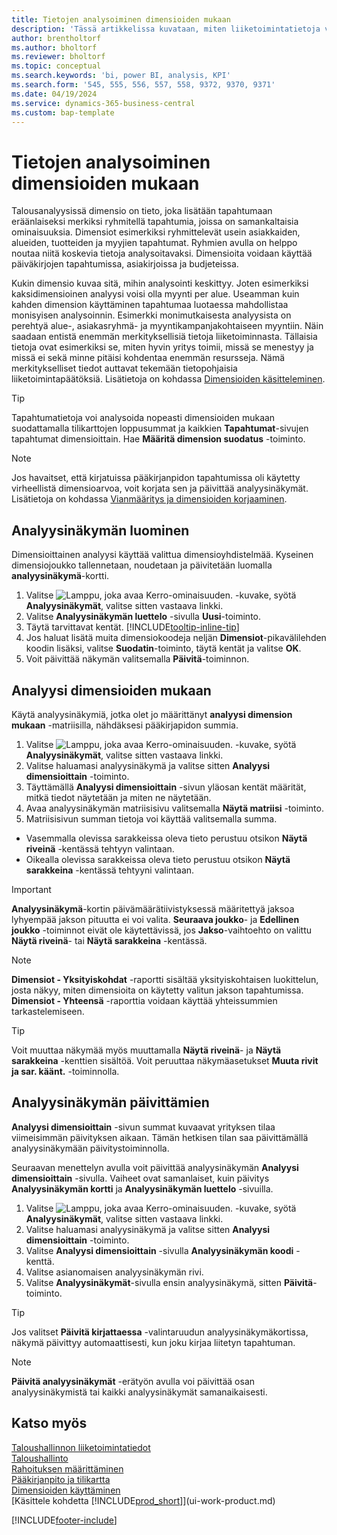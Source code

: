 ```yaml
---
title: Tietojen analysoiminen dimensioiden mukaan
description: 'Tässä artikkelissa kuvataan, miten liiketoimintatietoja voidaan analysoida dimensioiden avulla saadaksesi paremman käsityksen yrityksestäsi.'
author: brentholtorf
ms.author: bholtorf
ms.reviewer: bholtorf
ms.topic: conceptual
ms.search.keywords: 'bi, power BI, analysis, KPI'
ms.search.form: '545, 555, 556, 557, 558, 9372, 9370, 9371'
ms.date: 04/19/2024
ms.service: dynamics-365-business-central
ms.custom: bap-template
---
```


# <a name="analyze-data-by-dimensions"></a>Tietojen analysoiminen dimensioiden mukaan

Talousanalyysissä dimensio on tieto, joka lisätään tapahtumaan eräänlaiseksi merkiksi ryhmitellä tapahtumia, joissa on samankaltaisia ominaisuuksia. Dimensiot esimerkiksi ryhmittelevät usein asiakkaiden, alueiden, tuotteiden ja myyjien tapahtumat. Ryhmien avulla on helppo noutaa niitä koskevia tietoja analysoitavaksi. Dimensioita voidaan käyttää päiväkirjojen tapahtumissa, asiakirjoissa ja budjeteissa.

Kukin dimensio kuvaa sitä, mihin analysointi keskittyy. Joten esimerkiksi kaksidimensioinen analyysi voisi olla myynti per alue. Useamman kuin kahden dimension käyttäminen tapahtumaa luotaessa mahdollistaa monisyisen analysoinnin. Esimerkki monimutkaisesta analyysista on perehtyä alue-, asiakasryhmä- ja myyntikampanjakohtaiseen myyntiin. Näin saadaan entistä enemmän merkityksellisiä tietoja liiketoiminnasta. Tällaisia tietoja ovat esimerkiksi se, miten hyvin yritys toimii, missä se menestyy ja missä ei sekä minne pitäisi kohdentaa enemmän resursseja. Nämä merkitykselliset tiedot auttavat tekemään tietopohjaisia liiketoimintapäätöksiä. Lisätietoja on kohdassa [Dimensioiden käsitteleminen](finance-dimensions.md).

> [!TIP]
> Tapahtumatietoja voi analysoida nopeasti dimensioiden mukaan suodattamalla tilikarttojen loppusummat ja kaikkien **Tapahtumat**-sivujen tapahtumat dimensioittain. Hae **Määritä dimension suodatus** -toiminto.

> [!NOTE]
> Jos havaitset, että kirjatuissa pääkirjanpidon tapahtumissa oli käytetty virheellistä dimensioarvoa, voit korjata sen ja päivittää analyysinäkymät. Lisätietoja on kohdassa [Vianmääritys ja dimensioiden korjaaminen](finance-troubleshooting-correcting-dimensions.md#changing-dimension-assignments-after-posting).

## <a name="set-up-an-analysis-view"></a>Analyysinäkymän luominen

Dimensioittainen analyysi käyttää valittua dimensioyhdistelmää. Kyseinen dimensiojoukko tallennetaan, noudetaan ja päivitetään luomalla **analyysinäkymä**-kortti.

1. Valitse ![Lamppu, joka avaa Kerro-ominaisuuden.](media/ui-search/search_small.png "Kerro, mitä haluat tehdä") -kuvake, syötä **Analyysinäkymät**, valitse sitten vastaava linkki.  
2. Valitse **Analyysinäkymän luettelo** -sivulla **Uusi**-toiminto.
3. Täytä tarvittavat kentät. [!INCLUDE[tooltip-inline-tip](includes/tooltip-inline-tip_md.md)]
4. Jos haluat lisätä muita dimensiokoodeja neljän **Dimensiot**-pikavälilehden koodin lisäksi, valitse **Suodatin**-toiminto, täytä kentät ja valitse **OK**.  
5. Voit päivittää näkymän valitsemalla **Päivitä**-toiminnon.

## <a name="analyze-by-dimensions"></a>Analyysi dimensioiden mukaan

Käytä analyysinäkymiä, jotka olet jo määrittänyt **analyysi dimension mukaan** -matriisilla, nähdäksesi pääkirjapidon summia.

1. Valitse ![Lamppu, joka avaa Kerro-ominaisuuden.](media/ui-search/search_small.png "Kerro, mitä haluat tehdä") -kuvake, syötä **Analyysinäkymät**, valitse sitten vastaava linkki.  
2. Valitse haluamasi analyysinäkymä ja valitse sitten **Analyysi dimensioittain** -toiminto.
3. Täyttämällä **Analyysi dimensioittain** -sivun yläosan kentät määrität, mitkä tiedot näytetään ja miten ne näytetään.
4. Avaa analyysinäkymän matriisisivu valitsemalla **Näytä matriisi** -toiminto.
5. Matriisisivun summan tietoja voi käyttää valitsemalla summa.  

- Vasemmalla olevissa sarakkeissa oleva tieto perustuu otsikon **Näytä riveinä** -kentässä tehtyyn valintaan.  
- Oikealla olevissa sarakkeissa oleva tieto perustuu otsikon **Näytä sarakkeina** -kentässä tehtyyni valintaan.

> [!IMPORTANT]  
> **Analyysinäkymä**-kortin päivämäärätiivistyksessä määritettyä jaksoa lyhyempää jakson pituutta ei voi valita. **Seuraava joukko**- ja **Edellinen joukko** -toiminnot eivät ole käytettävissä, jos **Jakso**-vaihtoehto on valittu **Näytä riveinä**- tai **Näytä sarakkeina** -kentässä.  

> [!NOTE]  
> **Dimensiot - Yksityiskohdat** -raportti sisältää yksityiskohtaisen luokittelun, josta näkyy, miten dimensioita on käytetty valitun jakson tapahtumissa. **Dimensiot - Yhteensä** -raporttia voidaan käyttää yhteissummien tarkastelemiseen.  

> [!TIP]  
> Voit muuttaa näkymää myös muuttamalla **Näytä riveinä**- ja **Näytä sarakkeina** -kenttien sisältöä. Voit peruuttaa näkymäasetukset **Muuta rivit ja sar. käänt.** -toiminnolla.

## <a name="update-an-analysis-view"></a>Analyysinäkymän päivittämien

**Analyysi dimensioittain** -sivun summat kuvaavat yrityksen tilaa viimeisimmän päivityksen aikaan. Tämän hetkisen tilan saa päivittämällä analyysinäkymään päivitystoiminnolla.

Seuraavan menettelyn avulla voit päivittää analyysinäkymän **Analyysi dimensioittain** -sivulla. Vaiheet ovat samanlaiset, kuin päivitys **Analyysinäkymän kortti** ja **Analyysinäkymän luettelo** -sivuilla.  

1. Valitse ![Lamppu, joka avaa Kerro-ominaisuuden.](media/ui-search/search_small.png "Kerro, mitä haluat tehdä") -kuvake, syötä **Analyysinäkymät**, valitse sitten vastaava linkki.
2. Valitse haluamasi analyysinäkymä ja valitse sitten **Analyysi dimensioittain** -toiminto.
3. Valitse **Analyysi dimensioittain** -sivulla **Analyysinäkymän koodi** -kenttä.  
4. Valitse asianomaisen analyysinäkymän rivi.  
5. Valitse **Analyysinäkymät**-sivulla ensin analyysinäkymä, sitten **Päivitä**-toiminto.  

> [!TIP]  
> Jos valitset **Päivitä kirjattaessa** -valintaruudun analyysinäkymäkortissa, näkymä päivittyy automaattisesti, kun joku kirjaa liitetyn tapahtuman.

> [!NOTE]  
> **Päivitä analyysinäkymät** -erätyön avulla voi päivittää osan analyysinäkymistä tai kaikki analyysinäkymät samanaikaisesti.  

## <a name="see-also"></a>Katso myös

[Taloushallinnon liiketoimintatiedot](bi.md)  
[Taloushallinto](finance.md)  
[Rahoituksen määrittäminen](finance-setup-finance.md)  
[Pääkirjanpito ja tilikartta](finance-general-ledger.md)  
[Dimensioiden käyttäminen](finance-dimensions.md)  
[Käsittele kohdetta [!INCLUDE[prod_short](includes/prod_short.md)]](ui-work-product.md)  

[!INCLUDE[footer-include](includes/footer-banner.md)]
